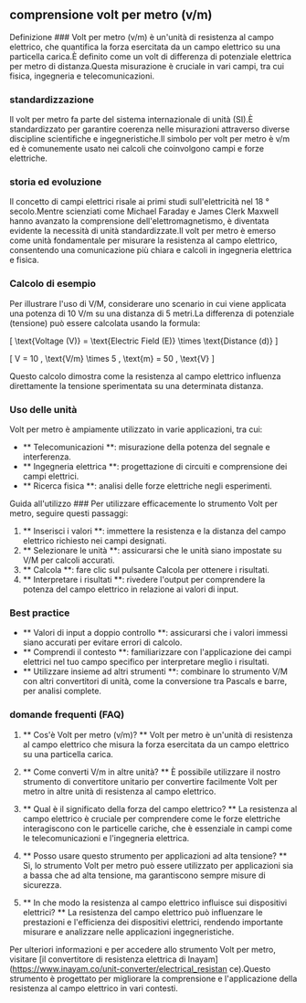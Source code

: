 ## comprensione volt per metro (v/m)

Definizione ###
Volt per metro (v/m) è un'unità di resistenza al campo elettrico, che quantifica la forza esercitata da un campo elettrico su una particella carica.È definito come un volt di differenza di potenziale elettrica per metro di distanza.Questa misurazione è cruciale in vari campi, tra cui fisica, ingegneria e telecomunicazioni.

### standardizzazione
Il volt per metro fa parte del sistema internazionale di unità (SI).È standardizzato per garantire coerenza nelle misurazioni attraverso diverse discipline scientifiche e ingegneristiche.Il simbolo per volt per metro è v/m ed è comunemente usato nei calcoli che coinvolgono campi e forze elettriche.

### storia ed evoluzione
Il concetto di campi elettrici risale ai primi studi sull'elettricità nel 18 ° secolo.Mentre scienziati come Michael Faraday e James Clerk Maxwell hanno avanzato la comprensione dell'elettromagnetismo, è diventata evidente la necessità di unità standardizzate.Il volt per metro è emerso come unità fondamentale per misurare la resistenza al campo elettrico, consentendo una comunicazione più chiara e calcoli in ingegneria elettrica e fisica.

### Calcolo di esempio
Per illustrare l'uso di V/M, considerare uno scenario in cui viene applicata una potenza di 10 V/m su una distanza di 5 metri.La differenza di potenziale (tensione) può essere calcolata usando la formula:

\[ \text{Voltage (V)} = \text{Electric Field (E)} \times \text{Distance (d)} \]

\[ V = 10 \, \text{V/m} \times 5 \, \text{m} = 50 \, \text{V} \]

Questo calcolo dimostra come la resistenza al campo elettrico influenza direttamente la tensione sperimentata su una determinata distanza.

### Uso delle unità
Volt per metro è ampiamente utilizzato in varie applicazioni, tra cui:
- ** Telecomunicazioni **: misurazione della potenza del segnale e interferenza.
- ** Ingegneria elettrica **: progettazione di circuiti e comprensione dei campi elettrici.
- ** Ricerca fisica **: analisi delle forze elettriche negli esperimenti.

Guida all'utilizzo ###
Per utilizzare efficacemente lo strumento Volt per metro, seguire questi passaggi:
1. ** Inserisci i valori **: immettere la resistenza e la distanza del campo elettrico richiesto nei campi designati.
2. ** Selezionare le unità **: assicurarsi che le unità siano impostate su V/M per calcoli accurati.
3. ** Calcola **: fare clic sul pulsante Calcola per ottenere i risultati.
4. ** Interpretare i risultati **: rivedere l'output per comprendere la potenza del campo elettrico in relazione ai valori di input.

### Best practice
- ** Valori di input a doppio controllo **: assicurarsi che i valori immessi siano accurati per evitare errori di calcolo.
- ** Comprendi il contesto **: familiarizzare con l'applicazione dei campi elettrici nel tuo campo specifico per interpretare meglio i risultati.
- ** Utilizzare insieme ad altri strumenti **: combinare lo strumento V/M con altri convertitori di unità, come la conversione tra Pascals e barre, per analisi complete.

### domande frequenti (FAQ)

1. ** Cos'è Volt per metro (v/m)? **
Volt per metro è un'unità di resistenza al campo elettrico che misura la forza esercitata da un campo elettrico su una particella carica.

2. ** Come converti V/m in altre unità? **
È possibile utilizzare il nostro strumento di convertitore unitario per convertire facilmente Volt per metro in altre unità di resistenza al campo elettrico.

3. ** Qual è il significato della forza del campo elettrico? **
La resistenza al campo elettrico è cruciale per comprendere come le forze elettriche interagiscono con le particelle cariche, che è essenziale in campi come le telecomunicazioni e l'ingegneria elettrica.

4. ** Posso usare questo strumento per applicazioni ad alta tensione? **
Sì, lo strumento Volt per metro può essere utilizzato per applicazioni sia a bassa che ad alta tensione, ma garantiscono sempre misure di sicurezza.

5. ** In che modo la resistenza al campo elettrico influisce sui dispositivi elettrici? **
La resistenza del campo elettrico può influenzare le prestazioni e l'efficienza dei dispositivi elettrici, rendendo importante misurare e analizzare nelle applicazioni ingegneristiche.

Per ulteriori informazioni e per accedere allo strumento Volt per metro, visitare [il convertitore di resistenza elettrica di Inayam] (https://www.inayam.co/unit-converter/electrical_resistan ce).Questo strumento è progettato per migliorare la comprensione e l'applicazione della resistenza al campo elettrico in vari contesti.